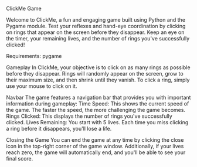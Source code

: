 ClickMe Game

Welcome to ClickMe, a fun and engaging game built using Python and the Pygame module. Test your reflexes and hand-eye coordination by clicking on rings that appear on the screen before they disappear. Keep an eye on the timer, your remaining lives, and the number of rings you've successfully clicked!

Requirements:
pygame

Gameplay
In ClickMe, your objective is to click on as many rings as possible before they disappear. Rings will randomly appear on the screen, grow to their maximum size, and then shrink until they vanish. To click a ring, simply use your mouse to click on it.

Navbar
The game features a navigation bar that provides you with important information during gameplay:
Time Speed: This shows the current speed of the game. The faster the speed, the more challenging the game becomes.
Rings Clicked: This displays the number of rings you've successfully clicked.
Lives Remaining: You start with 5 lives. Each time you miss clicking a ring before it disappears, you'll lose a life.

Closing the Game
You can end the game at any time by clicking the close icon in the top-right corner of the game window. Additionally, if your lives reach zero, the game will automatically end, and you'll be able to see your final score.
